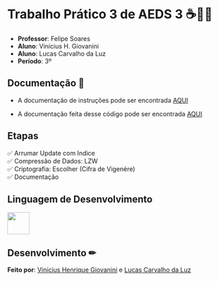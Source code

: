 # Trabalho Prático 3 de AEDS 3 ☕👨‍💻

- **Professor**: Felipe Soares
- **Aluno**: Vinícius H. Giovanini
- **Aluno**: Lucas Carvalho da Luz
- **Período**: 3º

## Documentação 📜

- A documentação de instruções pode ser encontrada [AQUI](https://github.com/viniciushgiovanini/CRUD-Futebol-TP03-AEDS3/blob/main/doc/Trabalho%20Prático%20III.pdf)

- A documentação feita desse código pode ser encontrada [AQUI](https://github.com/viniciushgiovanini/CRUD-Futebol-TP03-AEDS3/blob/main/doc/Documentação___Trabalho_Prático_3_Algoritmos_e_Estrutura_de_Dados_3.pdf)

## Etapas
✅ Arrumar Update com Indice  
✅ Compressão de Dados: LZW    
✅ Criptografia: Escolher (Cifra de Vigenére)   
✅ Documentação     

## Linguagem de Desenvolvimento

<img src="https://cdn.jsdelivr.net/gh/devicons/devicon/icons/java/java-original.svg" width="50px" />

## Desenvolvimento ✏

**Feito por**: [Vinícius Henrique Giovanini](https://github.com/viniciushgiovanini) e [Lucas Carvalho da Luz](https://github.com/Lucascluz)
